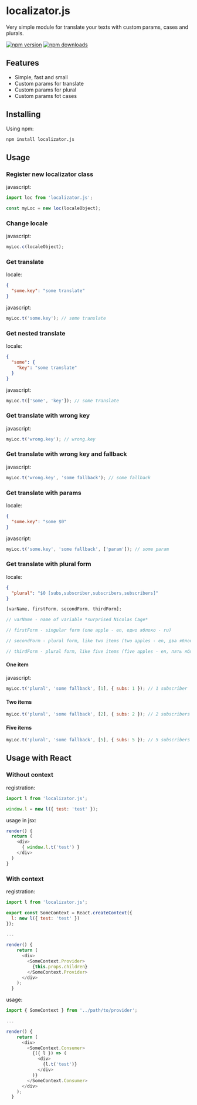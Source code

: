 # localizator.js

Very simple module for translate your texts with custom params, cases and plurals.

[![npm version](https://img.shields.io/npm/v/localizator.js.svg?style=flat-square)](https://www.npmjs.org/package/localizator.js)
[![npm downloads](https://img.shields.io/npm/dm/localizator.js.svg?style=flat-square)](http://npm-stat.com/charts.html?package=localizator.js)

## Features

- Simple, fast and small
- Custom params for translate
- Custom params for plural
- Custom params fot cases

## Installing

Using npm:

```bash
npm install localizator.js
```

## Usage

### Register new localizator class

javascript:

```js
import loc from 'localizator.js';

const myLoc = new loc(localeObject);
```

### Change locale

javascript:

```js
myLoc.c(localeObject);
```

### Get translate

locale:

```json
{
  "some.key": "some translate"
}
```

javascript:

```js
myLoc.t('some.key'); // some translate
```

### Get nested translate

locale:

```json
{
  "some": {
    "key": "some translate"
  }
}
```

javascript:

```js
myLoc.t(['some', 'key']); // some translate
```

### Get translate with wrong key

javascript:

```js
myLoc.t('wrong.key'); // wrong.key
```

### Get translate with wrong key and fallback

javascript:

```js
myLoc.t('wrong.key', 'some fallback'); // some fallback
```

### Get translate with params

locale:

```json
{
  "some.key": "some $0"
}
```

javascript:

```js
myLoc.t('some.key', 'some fallback', ['param']); // some param
```

### Get translate with plural form

locale:

```json
{
  "plural": "$0 [subs,subscriber,subscribers,subscribers]"
}
```

```js
[varName, firstForm, secondForm, thirdForm];

// varName - name of variable *surprised Nicolas Cage*

// firstForm - singular form (one apple - en, одно яблоко - ru)

// secondForm - plural form, like two items (two apples - en, два яблока - ru)

// thirdForm - plural form, like five items (five apples - en, пять яблок - ru)
```

#### One item

javascript:

```js
myLoc.t('plural', 'some fallback', [1], { subs: 1 }); // 1 subscriber
```

#### Two items

```js
myLoc.t('plural', 'some fallback', [2], { subs: 2 }); // 2 subscribers
```

#### Five items

```js
myLoc.t('plural', 'some fallback', [5], { subs: 5 }); // 5 subscribers
```

## Usage with React

### Without context

registration:

```js
import l from 'localizator.js';

window.l = new l({ test: 'test' });
```

usage in jsx:

```js
render() {
  return (
    <div>
      { window.l.t('test') }
    </div>
  )
}
```

### With context

registration:

```js
import l from 'localizator.js';

export const SomeContext = React.createContext({
  l: new l({ test: 'test' })
});

...

render() {
    return (
      <div>
        <SomeContext.Provider>
          {this.props.children}
        </SomeContext.Provider>
      </div>
    );
  }
```

usage:

```js
import { SomeContext } from '../path/to/provider';

...

render() {
    return (
      <div>
        <SomeContext.Consumer>
          {({ l }) => (
            <div>
              {l.t('test')}
            </div>
          )}
        </SomeContext.Consumer>
      </div>
    );
  }
```

